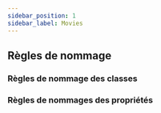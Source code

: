 ```yaml
---
sidebar_position: 1
sidebar_label: Movies
---
```




## Règles de nommage

### Règles de nommage des classes

### Règles de nommages des propriétés
